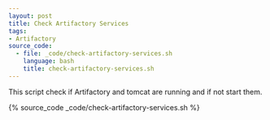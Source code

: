 ```yaml
---
layout: post
title: Check Artifactory Services
tags:
- Artifactory
source_code:
  - file: _code/check-artifactory-services.sh
    language: bash
    title: check-artifactory-services.sh
---
```


This script check if Artifactory and tomcat are running and if not start them.

{% source_code _code/check-artifactory-services.sh %}
